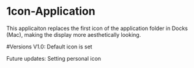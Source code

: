 # 1con-Application
This applicaiton replaces the first icon of the application folder in Docks (Mac), making the display more aesthetically looking. 
 
#Versions
V1.0: Default icon is set
 
 
Future updates: Setting personal icon
